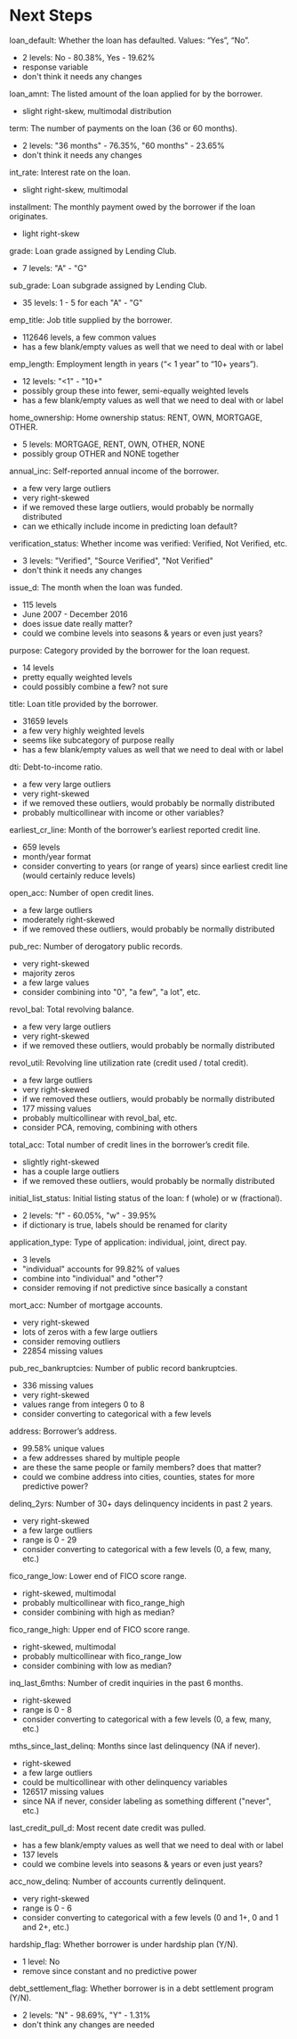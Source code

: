 # Next Steps

loan_default:	Whether the loan has defaulted. Values: “Yes”, “No”.
* 2 levels: No - 80.38%, Yes - 19.62%
* response variable
* don't think it needs any changes

loan_amnt: The listed amount of the loan applied for by the borrower.
* slight right-skew, multimodal distribution

term:	The number of payments on the loan (36 or 60 months).
* 2 levels: "36 months" - 76.35%, "60 months" - 23.65%
* don't think it needs any changes

int_rate:	Interest rate on the loan.
* slight right-skew, multimodal

installment: The monthly payment owed by the borrower if the loan originates.
* light right-skew

grade: Loan grade assigned by Lending Club.
* 7 levels: "A" - "G"

sub_grade: Loan subgrade assigned by Lending Club.
* 35 levels: 1 - 5 for each "A" - "G"

emp_title: Job title supplied by the borrower.
* 112646 levels, a few common values
* has a few blank/empty values as well that we need to deal with or label

emp_length:	Employment length in years (“< 1 year” to “10+ years”).
* 12 levels: "<1" - "10+"
* possibly group these into fewer, semi-equally weighted levels
* has a few blank/empty values as well that we need to deal with or label

home_ownership:	Home ownership status: RENT, OWN, MORTGAGE, OTHER.
* 5 levels: MORTGAGE, RENT, OWN, OTHER, NONE
* possibly group OTHER and NONE together

annual_inc: Self-reported annual income of the borrower.
* a few very large outliers
* very right-skewed
* if we removed these large outliers, would probably be normally distributed
* can we ethically include income in predicting loan default?

verification_status: Whether income was verified: Verified, Not Verified, etc.
* 3 levels: "Verified", "Source Verified", "Not Verified"
* don't think it needs any changes

issue_d: The month when the loan was funded.
* 115 levels
* June 2007 - December 2016
* does issue date really matter?
* could we combine levels into seasons & years or even just years?

purpose: Category provided by the borrower for the loan request.
* 14 levels
* pretty equally weighted levels
* could possibly combine a few? not sure

title: Loan title provided by the borrower.
* 31659 levels
* a few very highly weighted levels
* seems like subcategory of purpose really
* has a few blank/empty values as well that we need to deal with or label

dti: Debt-to-income ratio.
* a few very large outliers
* very right-skewed
* if we removed these outliers, would probably be normally distributed
* probably multicollinear with income or other variables?

earliest_cr_line:	Month of the borrower’s earliest reported credit line.
* 659 levels
* month/year format
* consider converting to years (or range of years) since earliest credit line (would certainly reduce levels)

open_acc:	Number of open credit lines.
* a few large outliers
* moderately right-skewed
* if we removed these outliers, would probably be normally distributed

pub_rec: Number of derogatory public records.
* very right-skewed
* majority zeros
* a few large values
* consider combining into "0", "a few", "a lot", etc.

revol_bal: Total revolving balance.
* a few very large outliers
* very right-skewed
* if we removed these outliers, would probably be normally distributed

revol_util:	Revolving line utilization rate (credit used / total credit).
* a few large outliers
* very right-skewed
* if we removed these outliers, would probably be normally distributed
* 177 missing values
* probably multicollinear with revol_bal, etc.
* consider PCA, removing, combining with others

total_acc: Total number of credit lines in the borrower’s credit file.
* slightly right-skewed
* has a couple large outliers
* if we removed these outliers, would probably be normally distributed

initial_list_status: Initial listing status of the loan: f (whole) or w (fractional).
* 2 levels: "f" - 60.05%, "w" - 39.95%
* if dictionary is true, labels should be renamed for clarity

application_type:	Type of application: individual, joint, direct pay.
* 3 levels
* "individual" accounts for 99.82% of values
* combine into "individual" and "other"?
* consider removing if not predictive since basically a constant

mort_acc:	Number of mortgage accounts.
* very right-skewed
* lots of zeros with a few large outliers
* consider removing outliers
* 22854 missing values

pub_rec_bankruptcies:	Number of public record bankruptcies.
* 336 missing values
* very right-skewed
* values range from integers 0 to 8
* consider converting to categorical with a few levels

address: Borrower’s address.
* 99.58% unique values
* a few addresses shared by multiple people
* are these the same people or family members? does that matter?
* could we combine address into cities, counties, states for more predictive power?

delinq_2yrs: Number of 30+ days delinquency incidents in past 2 years.
* very right-skewed
* a few large outliers
* range is 0 - 29
* consider converting to categorical with a few levels (0, a few, many, etc.)

fico_range_low:	Lower end of FICO score range.
* right-skewed, multimodal
* probably multicollinear with fico_range_high
* consider combining with high as median?

fico_range_high: Upper end of FICO score range.
* right-skewed, multimodal
* probably multicollinear with fico_range_low
* consider combining with low as median?

inq_last_6mths:	Number of credit inquiries in the past 6 months.
* right-skewed
* range is 0 - 8
* consider converting to categorical with a few levels (0, a few, many, etc.)

mths_since_last_delinq:	Months since last delinquency (NA if never).
* right-skewed
* a few large outliers
* could be multicollinear with other delinquency variables
* 126517 missing values
* since NA if never, consider labeling as something different ("never", etc.)

last_credit_pull_d:	Most recent date credit was pulled.
* has a few blank/empty values as well that we need to deal with or label
* 137 levels
* could we combine levels into seasons & years or even just years?

acc_now_delinq:	Number of accounts currently delinquent.
* very right-skewed
* range is 0 - 6
* consider converting to categorical with a few levels (0 and 1+, 0 and 1 and 2+, etc.)

hardship_flag: Whether borrower is under hardship plan (Y/N).
* 1 level: No
* remove since constant and no predictive power

debt_settlement_flag:	Whether borrower is in a debt settlement program (Y/N).
* 2 levels: "N" - 98.69%, "Y" - 1.31%
* don't think any changes are needed

